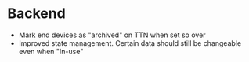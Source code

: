 # Backend
- Mark end devices as "archived" on TTN when set so over 
- Improved state management. Certain data should still be changeable even when "In-use"